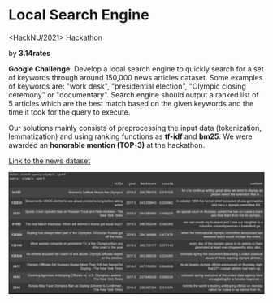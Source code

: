 # Local Search Engine
[<HackNU/2021> Hackathon](https://www.hacknu.kz)

by <b>3.14rates</b>

**Google Challenge**: Develop a local search engine to quickly search for a set of keywords through around 150,000 news articles dataset. Some examples of keywords are: "work desk", "presidential election", "Olympic closing ceremony" or "documentary". Search engine should output a ranked list of 5 articles which are the best match based on the given keywords and the time it took for the query to execute.

Our solutions mainly consists of preprocessing the input data (tokenization, lemmatization) and using ranking functions as <b>tf-idf</b> and <b>bm25</b>. We were awarded an <b>honorable mention (TOP-3)</b> at the hackathon.

[Link to the news dataset](https://www.kaggle.com/snapcrack/all-the-news)  

<img src="https://github.com/rinath/hacknu/blob/master/output_example.png">
